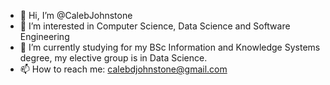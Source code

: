 - 👋 Hi, I’m @CalebJohnstone
- 👀 I’m interested in Computer Science, Data Science and Software Engineering
- 🌱 I’m currently studying for my BSc Information and Knowledge Systems degree, my elective group is in Data Science.
- 📫 How to reach me: calebdjohnstone@gmail.com
